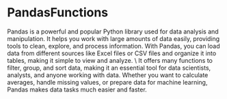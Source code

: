 # PandasFunctions


Pandas is a powerful and popular Python library used for data analysis and manipulation. It helps you work with large amounts of data easily, providing tools to clean, explore, and process information. With Pandas, you can load data from different sources like Excel files or CSV files and organize it into tables, making it simple to view and analyze. \ It offers many functions to filter, group, and sort data, making it an essential tool for data scientists, analysts, and anyone working with data. Whether you want to calculate averages, handle missing values, or prepare data for machine learning, Pandas makes data tasks much easier and faster.


